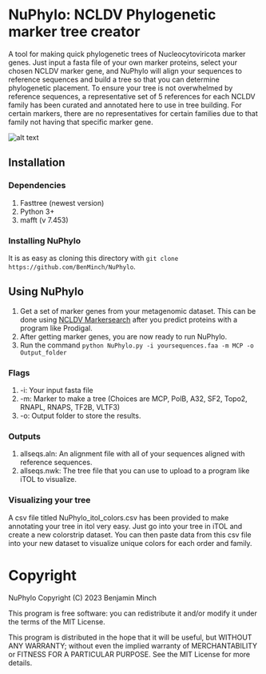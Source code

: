 # NuPhylo: NCLDV Phylogenetic marker tree creator
A tool for making quick phylogenetic trees of Nucleocytoviricota marker genes. Just input a fasta file of your own marker proteins, select your chosen NCLDV marker gene, and NuPhylo will align your sequences to reference sequences and build a tree so that you can determine phylogenetic placement. To ensure your tree is not overwhelmed by reference sequences, a representative set of 5 references for each NCLDV family has been curated and annotated here to use in tree building. For certain markers, there are no representatives for certain families due to that family not having that specific marker gene. 

![alt text](https://github.com/BenMinch/NuPhylo/edit/main/logo.png)

## Installation

### Dependencies
1. Fasttree (newest version)
2. Python 3+
3. mafft (v 7.453)

### Installing NuPhylo

It is as easy as cloning this directory with `git clone https://github.com/BenMinch/NuPhylo`. 

## Using NuPhylo

1. Get a set of marker genes from your metagenomic dataset. This can be done using [NCLDV Markersearch](https://github.com/faylward/ncldv_markersearch) after you predict proteins with a program like Prodigal.
2. After getting marker genes, you are now ready to run NuPhylo.
3. Run the command `python NuPhylo.py -i yoursequences.faa -m MCP -o Output_folder`

### Flags

1. -i: Your input fasta file
2. -m: Marker to make a tree (Choices are MCP, PolB, A32, SF2, Topo2, RNAPL, RNAPS, TF2B, VLTF3)
3. -o: Output folder to store the results.

### Outputs
1. allseqs.aln: An alignment file with all of your sequences aligned with reference sequences.
2. allseqs.nwk: The tree file that you can use to upload to a program like iTOL to visualize.

### Visualizing your tree

A csv file titled NuPhylo_itol_colors.csv has been provided to make annotating your tree in itol very easy. Just go into your tree in iTOL and create a new colorstrip dataset. You can then paste data from this csv file into your new dataset to visualize unique colors for each order and family.

# Copyright
NuPhylo Copyright (C) 2023 Benjamin Minch

This program is free software: you can redistribute it and/or modify it under the terms of the MIT License.

This program is distributed in the hope that it will be useful, but WITHOUT ANY WARRANTY; without even the implied warranty of MERCHANTABILITY or FITNESS FOR A PARTICULAR PURPOSE. See the MIT License for more details.
